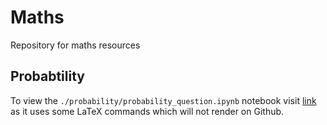 # Maths
Repository for maths resources

## Probabtility
To view the `./probability/probability_question.ipynb` notebook visit [link](https://nbviewer.jupyter.org/github/joy-rosie/maths/blob/master/probability/probability_questions.ipynb?flush_cache=true) as it uses some LaTeX commands which will not render on Github.
